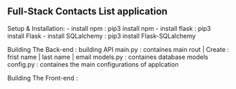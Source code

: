 ## Full-Stack Contacts List application

Setup & Installation:
    - install npm : pip3 install npm
    - install flask : pip3 install Flask
    - install SQLalchemy : pip3 install Flask-SQLalchemy

Building The Back-end :
building API
    main.py : containes main rout | Create : frist name | last name | email
    models.py : containes database models
    config.py : containes the main configurations of applcation

Building The Front-end :
